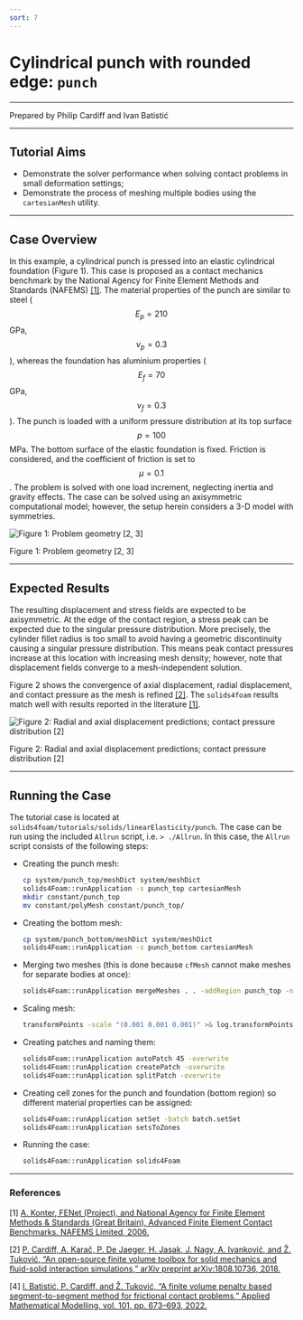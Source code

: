 ```yaml
---
sort: 7
---
```


# Cylindrical punch with rounded edge: `punch`

---

Prepared by Philip Cardiff and Ivan Batistić

---

## Tutorial Aims

- Demonstrate the solver performance when solving contact problems in small
  deformation settings;
- Demonstrate the process of meshing multiple bodies using the `cartesianMesh`
  utility.

---

## Case Overview

In this example, a cylindrical punch is pressed into an elastic cylindrical
foundation (Figure 1). This case is proposed as a contact mechanics benchmark by
the National Agency for Finite Element Methods and Standards (NAFEMS)
[[1]](https://www.nafems.org/publications/resource_center/r0094/). The material
properties of the punch are similar to steel ($$E_p = 210$$ GPa,
$$\nu_p = 0.3$$), whereas the foundation has aluminium properties ($$E_f = 70$$
GPa, $$\nu_f = 0.3$$). The punch is loaded with a uniform pressure distribution
at its top surface $$p = 100$$ MPa. The bottom surface of the elastic foundation
is fixed. Friction is considered, and the coefficient of friction is set to
$$\mu=0.1$$. The problem is solved with one load increment, neglecting inertia
and gravity effects. The case can be solved using an axisymmetric computational
model; however, the setup herein considers a 3-D model with symmetries.

![Figure 1: Problem geometry [2, 3]](./images/punch-geometry.png)

Figure 1: Problem geometry [2, 3]

---

## Expected Results

The resulting displacement and stress fields are expected to be axisymmetric. At
the edge of the contact region, a stress peak can be expected due to the
singular pressure distribution. More precisely, the cylinder fillet radius is
too small to avoid having a geometric discontinuity causing a singular pressure
distribution. This means peak contact pressures increase at this location with
increasing mesh density; however, note that displacement fields converge to a
mesh-independent solution.

Figure 2 shows the convergence of axial displacement, radial displacement, and
contact pressure as the mesh is refined [[2]](https://arxiv.org/abs/1808.10736).
The `solids4foam` results match well with results reported in the literature
[[1]](https://www.nafems.org/publications/resource_center/r0094/).

![Figure 2: Radial and axial displacement predictions; contact pressure
distribution [2]](./images/punch-results.png)

Figure 2: Radial and axial displacement predictions; contact pressure
distribution [2]

---

## Running the Case

The tutorial case is located at
`solids4foam/tutorials/solids/linearElasticity/punch`. The case can be run using
the included `Allrun` script, i.e. `> ./Allrun`. In this case, the `Allrun`
script consists of the following steps:

- Creating the punch mesh:

  ```bash
  cp system/punch_top/meshDict system/meshDict
  solids4Foam::runApplication -s punch_top cartesianMesh
  mkdir constant/punch_top
  mv constant/polyMesh constant/punch_top/
  ```

- Creating the bottom mesh:

  ```bash
  cp system/punch_bottom/meshDict system/meshDict
  solids4Foam::runApplication -s punch_bottom cartesianMesh
  ```

- Merging two meshes (this is done because `cfMesh` cannot make meshes for
  separate bodies at once):

  ```bash
  solids4Foam::runApplication mergeMeshes . . -addRegion punch_top -noFunctionObjects
  ```

- Scaling mesh:

  ```bash
  transformPoints -scale "(0.001 0.001 0.001)" >& log.transformPoints
  ```

- Creating patches and naming them:

  ```bash
  solids4Foam::runApplication autoPatch 45 -overwrite
  solids4Foam::runApplication createPatch -overwrite
  solids4Foam::runApplication splitPatch -overwrite
  ```

- Creating cell zones for the punch and foundation (bottom region) so different
  material properties can be assigned:

  ```bash
  solids4Foam::runApplication setSet -batch batch.setSet
  solids4Foam::runApplication setsToZones
  ```

- Running the case:

  ```bash
  solids4Foam::runApplication solids4Foam
  ```

---

### References

[1]
[A. Konter, FENet (Project), and National Agency for Finite Element Methods &
Standards (Great Britain), Advanced Finite Element Contact Benchmarks. NAFEMS
Limited, 2006.](https://www.nafems.org/publications/resource_center/r0094/)

[2]
[P. Cardiff, A. Karač, P. De Jaeger, H. Jasak, J. Nagy, A. Ivanković, and Ž.
Tuković, “An open-source finite volume toolbox for solid mechanics and
fluid-solid interaction simulations,” arXiv preprint arXiv:1808.10736,
2018.](https://arxiv.org/abs/1808.10736)

[4]
[I. Batistić, P. Cardiff, and Ž. Tuković, “A finite volume penalty based
segment-to-segment method for frictional contact problems,” Applied
Mathematical Modelling, vol. 101, pp. 673–693,
2022.](https://www.sciencedirect.com/science/article/abs/pii/S0307904X21004248)

